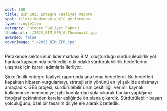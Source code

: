 ```yaml
---
sort: 100
title: BİM 2023 Entegre Faaliyet Raporu
spot: Yıldız kadrodan güçlü performans
type: singleItem
category: Entegre Faaliyet Raporu
thumbnail: ./2023_BIM_EFR_0_Thumbnail.jpg
awarded: false
coverImage: "./2023_BIM_EFR.jpg"
---
```


Perakende sektörünün lider markası BİM, oluşturduğu sürdürülebilirlik yol haritası kapsamında belirlediği etki odaklı sürdürülebilirlik hedeflerine ulaşmak için kararlı adımlarla ilerliyor.

Şirket’in ilk entegre faaliyet raporunda ana tema hedeflerdi. Bu hedefleri kapaktan itibaren vurgulamayı, stratejilerin yönünü en iyi şekilde anlatmayı amaçladık. GES projesi, sürdürülebilir ürün çeşitliliği, verimli kaynak kullanımı ve memnuniyet gibi konulardan yola çıkarak bunları yaptığımız fotoğraf çekiminden kareler eşliğinde ön plana çıkardık. Sürdürülebilir başarı yolculuğunu, özel bir tasarım diliyle ele alarak özetledik.
